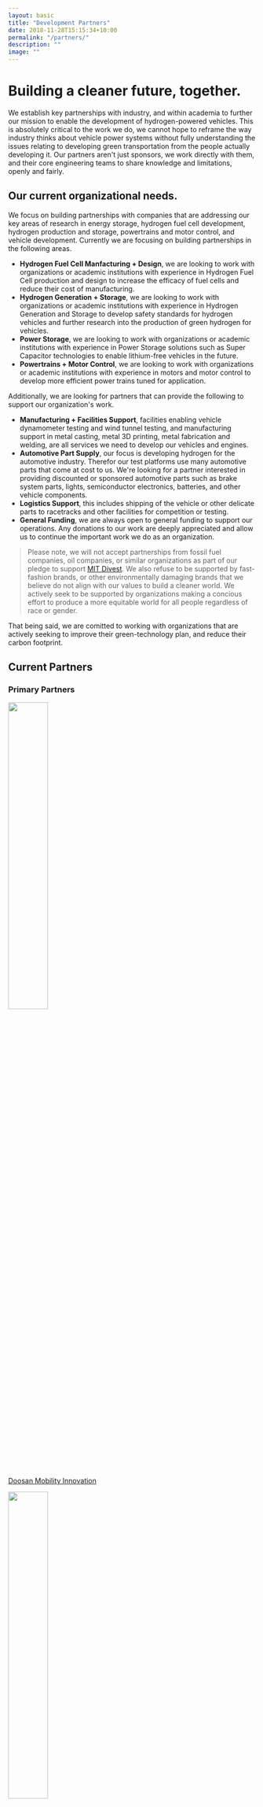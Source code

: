 ```yaml
---
layout: basic
title: "Development Partners"
date: 2018-11-28T15:15:34+10:00
permalink: "/partners/"
description: ""
image: ""
---
```


# Building a cleaner future, together.

We establish key partnerships with industry, and within academia to further our mission to enable the development of hydrogen-powered vehicles. This is absolutely critical to the work we do, we cannot hope to reframe the way industry thinks about vehicle power systems without fully understanding the issues relating to developing green transportation from the people actually developing it. Our partners aren't just sponsors, we work directly with them, and their core engineering teams to share knowledge and limitations, openly and fairly.

## Our current organizational needs.

We focus on building partnerships with companies that are addressing our key areas of research in energy storage, hydrogen fuel cell development, hydrogen production and storage, powertrains and motor control, and vehicle development. Currently we are focusing on building partnerships in the following areas.

- __Hydrogen Fuel Cell Manfacturing + Design__, we are looking to work with organizations or academic institutions with experience in Hydrogen Fuel Cell production and design to increase the efficacy of fuel cells and reduce their cost of manufacturing.
- __Hydrogen Generation + Storage__, we are looking to work with organizations or academic institutions with experience in Hydrogen Generation and Storage to develop safety standards for hydrogen vehicles and further research into the production of green hydrogen for vehicles.
- __Power Storage__, we are looking to work with organizations or academic institutions with experience in Power Storage solutions such as Super Capacitor technologies to enable lithium-free vehicles in the future.
- __Powertrains + Motor Control__, we are looking to work with organizations or academic institutions with experience in motors and motor control to develop more efficient power trains tuned for application.

Additionally, we are looking for partners that can provide the following to support our organization's work. 

- __Manufacturing + Facilities Support__, facilities enabling vehicle dynamometer testing and wind tunnel testing, and manufacturing support in metal casting, metal 3D printing, metal fabrication and welding, are all services we need to develop our vehicles and engines.
- __Automotive Part Supply__, our focus is developing hydrogen for the automotive industry. Therefor our test platforms use many automotive parts that come at cost to us. We're looking for a partner interested in providing discounted or sponsored automotive parts such as brake system parts, lights, semiconductor electronics, batteries, and other vehicle components.
- __Logistics Support__, this includes shipping of the vehicle or other delicate parts to racetracks and other facilities for competition or testing.
- __General Funding__, we are always open to general funding to support our operations. Any donations to our work are deeply appreciated and allow us to continue the important work we do as an organization.

> Please note, we will not accept partnerships from fossil fuel companies, oil companies, or similar organizations as part of our pledge to support [MIT Divest](https://www.mit-divest.com). We also refuse to be supported by fast-fashion brands, or other environmentally damaging brands that we believe do not align with our values to build a cleaner world. We actively seek to be supported by organizations making a concious effort to produce a more equitable world for all people regardless of race or gender.

That being said, we are comitted to working with organizations that are actively seeking to improve their green-technology plan, and reduce their carbon footprint.

## Current Partners

<!--{% include framework/blocks/sections/partners.html %}-->

### Primary Partners

<img src="../../sponsor_logos/Doosan/doosan_black.png"  width="40%">

[Doosan Mobility Innovation](http://www.doosanmobility.com/en/) 

<img src="../../sponsor_logos/ec/logo_black.svg"  width="40%">

[MIT Edgerton Center](https://edgerton.mit.edu)

### Racing Partners

<img src="../../sponsor_logos/palmer/logo_black.png"  width="40%">

[Palmer Motorsports Park](https://palmermotorsportspark.com)

### Supporting Partners

<img src="../../sponsor_logos/madhouse/logo.png"  width="40%">

[Madhouse Motors](https://www.madhousemotors.com)

### Donors
- The Mehrotra Family

### Special Thank You To
- Professor Alex Slocum + Steven Burcat
- Ed Moriarty, Chris, Sandi, + the Edgerton Center Staff
- Mark Belanger @ the Edgerton Student Shop
- Jack Whipple @ MIT D-Lab
- Dan Gilbert @ MIT LMP
- Quang Kieu
- [the MIT Solar Electric Vehicle Team](http://mitsolar.com)
- [MIT Electronics Research Society (MITERS)](http://miters.mit.edu)

# Partnership Information

## Levels of Partnership

- __Primary Partners__, partners we do the most active development with, support exceeds 10000USD in value (in-kind or monetary), and includes engineering support.
- __Racing Partners__, partners that provide significant support for our operations (in-kind or monetary) in the area of 5000USD or more.
- __Supporting Partners__, partners that provide support for our operations (in-kind or monetary) in the area of 1000USD or more.

We consider any support below 1000USD a tax-deductible __donation__ that we graciously accept with thanks.  

## Partnership Benefits

__Primary Partners__ recieve the following benefits from support:
- Monthly or bi-monthly meetings with the core L2F engineering team to discuss project progress and direction.
- Detailed initial copies of test data, results, or engineering reports.
- Name and logo on website, vehicle, team apparel, and support vehicles.
- Team representation @ partner events.
- Social media post/blog post/or similar.

*To qualify as a primary partner, your organization must provide direct engineering support for the integration of your products onto our platform*

__Racing Partners__ recieve the following benefits from support:
- Name and logo on website, vehicle, team apparel, and support vehicles.
- Bi-annual newsletter, or updates on team activities.
- Social media post/blog post/or similar.

__Supporting Partners__ recieve the following benefits from support:
- Name and logo on website, team apparel, and support vehicles.
- Social media post/blog post/or similar.

__Donations__ recieve a tax-deductible reciept along with a thank-you letter, and their name on the donors section of this page of our website.

## Reach out to us! We want to work with you!

If your __organization__ is developing technology you believe can bring us a step closer towards a greener future, you'd like to openly collaborate on solutions to the climate crisis, or you'd simply like to support our work as an organization, reach out. We're open to working with anyone who wishes to build a cleaner, better world. 

If you're an __individual or non-MIT affiliate__, and would like to work with use, reach out as well. We always have space for more friends.

Licence to Fab @ [l2f@mit.edu](mailto:l2f@mit.edu)

Interested in __recruiting__ with our team? Email us!




